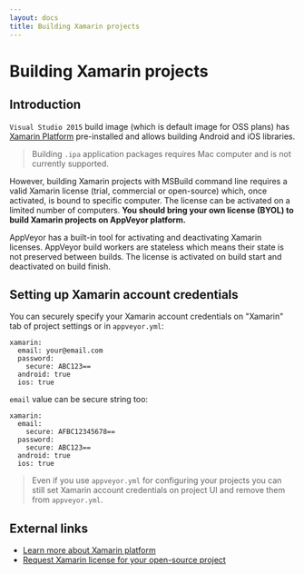 ```yaml
---
layout: docs
title: Building Xamarin projects
---
```


# Building Xamarin projects


## Introduction

`Visual Studio 2015` build image (which is default image for OSS plans) has [Xamarin Platform](https://xamarin.com/) pre-installed and allows building Android and iOS libraries.

> Building `.ipa` application packages requires Mac computer and is not currently supported.

However, building Xamarin projects with MSBuild command line requires a valid Xamarin license (trial, commercial or open-source) which, once activated, is bound to specific computer. The license can be activated on a limited number of computers. **You should bring your own license (BYOL) to build Xamarin projects on AppVeyor platform.**

AppVeyor has a built-in tool for activating and deactivating Xamarin licenses. AppVeyor build workers are stateless which means their state is not preserved between builds. The license is activated on build start and deactivated on build finish.

## Setting up Xamarin account credentials

You can securely specify your Xamarin account credentials on "Xamarin" tab of project settings or in `appveyor.yml`:

	xamarin:
	  email: your@email.com
	  password:
	    secure: ABC123==
	  android: true
	  ios: true

`email` value can be secure string too:

	xamarin:
	  email:
	    secure: AFBC12345678==
	  password:
	    secure: ABC123==
	  android: true
	  ios: true

> Even if you use `appveyor.yml` for configuring your projects you can still set Xamarin account credentials on project UI and remove them from `appveyor.yml`.

## External links

* [Learn more about Xamarin platform](http://xamarin.com)  
* [Request Xamarin license for your open-source project](http://resources.xamarin.com/open-source-contributor.html)
